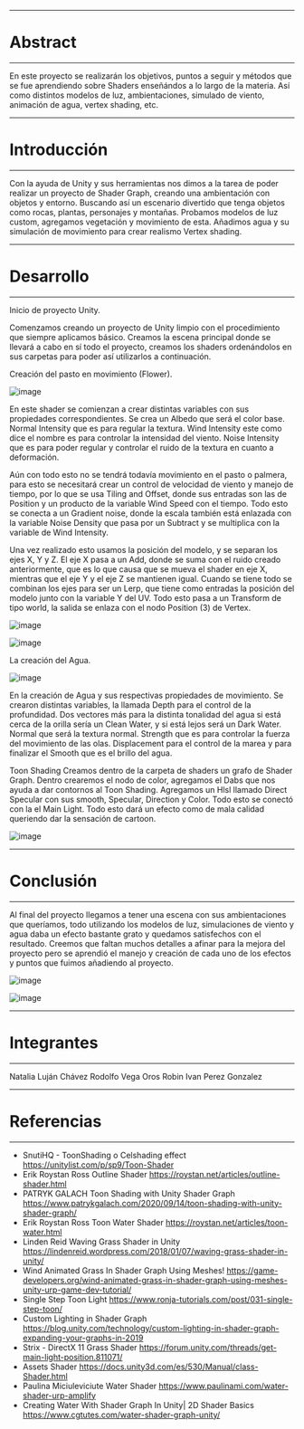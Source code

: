 ----------------------------------- 
# Abstract
 ----------------------------------- 

En este proyecto se realizarán los objetivos, puntos a seguir y métodos que se fue aprendiendo sobre Shaders enseñándos a lo largo de la materia. Así como distintos modelos de luz, ambientaciones, simulado de viento, animación de agua, vertex shading, etc. 


----------------------------------- 
# Introducción 
----------------------------------- 

Con la ayuda de Unity y sus herramientas nos dimos a la tarea de poder realizar un proyecto de Shader Graph, creando una ambientación con objetos y entorno. Buscando así un escenario divertido que tenga objetos como rocas, plantas, personajes y montañas. Probamos modelos de luz custom, agregamos vegetación y movimiento de esta. Añadimos agua y su simulación de movimiento para crear realismo Vertex shading. 

----------------------------------- 
# Desarrollo 
----------------------------------- 

Inicio de proyecto Unity. 

Comenzamos creando un proyecto de Unity limpio con el procedimiento que siempre aplicamos básico. Creamos la escena principal donde se llevará a cabo en sí todo el proyecto, creamos los shaders ordenándolos en sus carpetas para poder así utilizarlos a continuación.



Creación del pasto en movimiento (Flower). 

![image](https://user-images.githubusercontent.com/69810414/119700438-0fdba200-be08-11eb-9c20-5720abb61f48.png)

En este shader se comienzan a crear distintas variables con sus propiedades correspondientes. Se crea un Albedo que será el color base. Normal Intensity que es para regular la textura. Wind Intensity este como dice el nombre es para controlar la intensidad del viento. Noise Intensity que es para poder regular y controlar el ruido de la textura en cuanto a deformación. 
 

Aún con todo esto no se tendrá todavía movimiento en el pasto o palmera, para esto se necesitará crear un control de velocidad de viento y manejo de tiempo, por lo que se usa Tiling and Offset, donde sus entradas son las de Position y un producto de la variable Wind Speed con el tiempo. Todo esto se conecta a un Gradient noise, donde la escala también está enlazada con la variable Noise Density que pasa por un Subtract y se multiplica con la variable de Wind Intensity.

Una vez realizado esto usamos la posición del modelo, y se separan los ejes X, Y y Z. El eje X pasa a un Add, donde se suma con el ruido creado anteriormente, que es lo que causa que se mueva el shader en eje X, mientras que el eje Y y el eje Z se mantienen igual. Cuando se tiene todo se combinan los ejes para ser un Lerp, que tiene como entradas la posición del modelo junto con la variable Y del UV. Todo esto pasa a un Transform de tipo world, la salida se enlaza con el nodo Position (3) de Vertex.

 ![image](https://user-images.githubusercontent.com/69810414/119700571-3ac5f600-be08-11eb-9945-2c279edb38da.png)

![image](https://user-images.githubusercontent.com/69810414/119700687-5fba6900-be08-11eb-8e50-b5cf37aada47.png)

 

La creación del Agua. 

![image](https://user-images.githubusercontent.com/69810414/119700792-81b3eb80-be08-11eb-9bb4-95879ddda598.png)


En la creación de Agua y sus respectivas propiedades de movimiento. Se crearon distintas variables, la llamada Depth para el control de la profundidad. Dos vectores más para la distinta tonalidad del agua si está cerca de la orilla sería un Clean Water, y si está lejos será un Dark Water. Normal que será la textura normal. Strength que es para controlar la fuerza del movimiento de las olas. Displacement para el control de la marea y para finalizar el Smooth que es el brillo del agua. 

 

Toon Shading Creamos dentro de la carpeta de shaders un grafo de Shader Graph. Dentro crearemos el nodo de color, agregamos el Dabs que nos ayuda a dar contornos al Toon Shading. Agregamos un Hlsl llamado Direct Specular con sus smooth, Specular, Direction y Color. Todo esto se conectó con la el Main Light. Todo esto dará un efecto como de mala calidad queriendo dar la sensación de cartoon.


 
![image](https://user-images.githubusercontent.com/69810414/119700813-89739000-be08-11eb-9585-5d0519bbf694.png)




----------------------------------- 
# Conclusión 
----------------------------------- 

Al final del proyecto llegamos a tener una escena con sus ambientaciones que queríamos, todo utilizando los modelos de luz, simulaciones de viento y agua daba un efecto bastante grato y quedamos satisfechos con el resultado. Creemos que faltan muchos detalles a afinar para la mejora del proyecto pero se aprendió el manejo y creación de cada uno de los efectos y puntos que fuimos añadiendo al proyecto. 

 ![image](https://user-images.githubusercontent.com/69810414/119700909-a4de9b00-be08-11eb-8231-f9a44fb0f986.png)

 
![image](https://user-images.githubusercontent.com/69810414/119700927-a90ab880-be08-11eb-9b9c-81ad411d1dbe.png)





----------------------------------- 
# Integrantes
 ----------------------------------- 
Natalia Luján Chávez
Rodolfo Vega Oros 
Robin Ivan Perez Gonzalez

----------------------------------- 
# Referencias
 ----------------------------------- 

- SnutiHQ - ToonShading o Celshading effect https://unitylist.com/p/sp9/Toon-Shader 
- Erik Roystan Ross Outline Shader https://roystan.net/articles/outline-shader.html 
- PATRYK GALACH Toon Shading with Unity Shader Graph https://www.patrykgalach.com/2020/09/14/toon-shading-with-unity-shader-graph/
- Erik Roystan Ross Toon Water Shader https://roystan.net/articles/toon-water.html 
- Linden Reid Waving Grass Shader in Unity https://lindenreid.wordpress.com/2018/01/07/waving-grass-shader-in-unity/ 
- Wind Animated Grass In Shader Graph Using Meshes! https://game-developers.org/wind-animated-grass-in-shader-graph-using-meshes-unity-urp-game-dev-tutorial/ 
- Single Step Toon Light https://www.ronja-tutorials.com/post/031-single-step-toon/ 
- Custom Lighting in Shader Graph https://blog.unity.com/technology/custom-lighting-in-shader-graph-expanding-your-graphs-in-2019 
- Strix - DirectX 11 Grass Shader https://forum.unity.com/threads/get-main-light-position.811071/ 
- Assets Shader https://docs.unity3d.com/es/530/Manual/class-Shader.html 
- Paulina Miciuleviciute Water Shader https://www.paulinami.com/water-shader-urp-amplify 
- Creating Water With Shader Graph In Unity| 2D Shader Basics https://www.cgtutes.com/water-shader-graph-unity/

